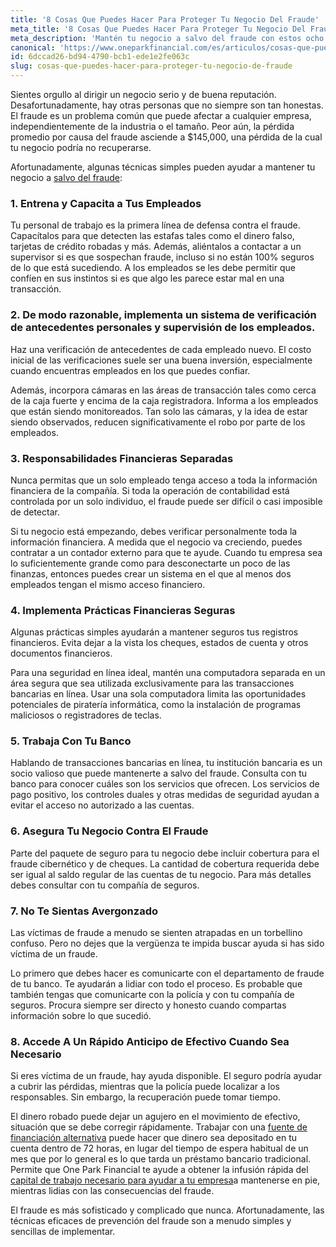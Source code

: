 ```yaml
---
title: '8 Cosas Que Puedes Hacer Para Proteger Tu Negocio Del Fraude'
meta_title: '8 Cosas Que Puedes Hacer Para Proteger Tu Negocio Del Fraude'
meta_description: 'Mantén tu negocio a salvo del fraude con estos ocho consejos que cualquier dueño de negocio puede usar hoy. Visita One Park Financial para leer mas.'
canonical: 'https://www.oneparkfinancial.com/es/articulos/cosas-que-puedes-hacer-para-proteger-tu-negocio-de-fraude'
id: 6dccad26-bd94-4790-bcb1-ede1e2fe063c
slug: cosas-que-puedes-hacer-para-proteger-tu-negocio-de-fraude
---
```

Sientes orgullo al dirigir un negocio serio y de buena reputación. Desafortunadamente, hay otras personas que no siempre son tan honestas. El fraude es un problema común que puede afectar a cualquier empresa, independientemente de la industria o el tamaño. Peor aún, la pérdida promedio por causa del fraude asciende a $145,000, una pérdida de la cual tu negocio podría no recuperarse. 

Afortunadamente, algunas técnicas simples pueden ayudar a mantener tu negocio a [salvo del fraude](https://www.oneparkfinancial.com/es/articulos/defensa-de-su-pequena-empresa-contra-ransomware):

### 1. Entrena y Capacita a Tus Empleados

Tu personal de trabajo es la primera línea de defensa contra el fraude. Capacítalos para que detecten las estafas tales como el dinero falso, tarjetas de crédito robadas y más. Además, aliéntalos a contactar a un supervisor si es que sospechan fraude, incluso si no están 100% seguros de lo que está sucediendo. A los empleados se les debe permitir que confíen en sus instintos si es que algo les parece estar mal en una transacción. 

### 2. De modo razonable, implementa un sistema de verificación de antecedentes personales y supervisión de los empleados.

Haz una verificación de antecedentes de cada empleado nuevo. El costo inicial de las verificaciones suele ser una buena inversión, especialmente cuando encuentras empleados en los que puedes confiar.

Además, incorpora cámaras en las áreas de transacción tales como cerca de la caja fuerte y encima de la caja registradora. Informa a los empleados que están siendo monitoreados. Tan solo las cámaras, y la idea de estar siendo observados, reducen significativamente el robo por parte de los empleados. 

### 3. Responsabilidades Financieras Separadas

Nunca permitas que un solo empleado tenga acceso a toda la información financiera de la compañía.  Si toda la operación de contabilidad está controlada por un solo individuo, el fraude puede ser difícil o casi imposible de detectar. 

Si tu negocio está empezando, debes verificar personalmente toda la información financiera. A medida que el negocio va creciendo, puedes contratar a un contador externo para que te ayude. Cuando tu empresa sea lo suficientemente grande como para desconectarte un poco de las finanzas, entonces puedes crear un sistema en el que al menos dos empleados tengan el mismo acceso financiero. 

### 4. Implementa Prácticas Financieras Seguras

Algunas prácticas simples ayudarán a mantener seguros tus registros financieros. Evita dejar a la vista los cheques, estados de cuenta y otros documentos financieros.

Para una seguridad en línea ideal, mantén una computadora separada en un área segura que sea utilizada exclusivamente para las transacciones bancarias en línea. Usar una sola computadora limita las oportunidades potenciales de piratería informática, como la instalación de programas maliciosos o registradores de teclas. 

### 5. Trabaja Con Tu Banco

Hablando de transacciones bancarias en línea, tu institución bancaria es un socio valioso que puede mantenerte a salvo del fraude. Consulta con tu banco para conocer cuáles son los servicios que ofrecen. Los servicios de pago positivo, los controles duales y otras medidas de seguridad ayudan a evitar el acceso no autorizado a las cuentas.   

### 6. Asegura Tu Negocio Contra El Fraude

Parte del paquete de seguro para tu negocio debe incluir cobertura para el fraude cibernético y de cheques. La cantidad de cobertura requerida debe ser igual al saldo regular de las cuentas de tu negocio. Para más detalles debes consultar con tu compañía de seguros.  

### 7. No Te Sientas Avergonzado

Las víctimas de fraude a menudo se sienten atrapadas en un torbellino confuso. Pero no dejes que la vergüenza te impida buscar ayuda si has sido víctima de un fraude. 

Lo primero que debes hacer es comunicarte con el departamento de fraude de tu banco. Te ayudarán a lidiar con todo el proceso. Es probable que también tengas que comunicarte con la policía y con tu compañía de seguros. Procura siempre ser directo y honesto cuando compartas información sobre lo que sucedió. 

### 8. Accede A Un Rápido Anticipo de Efectivo Cuando Sea Necesario

Si eres víctima de un fraude, hay ayuda disponible. El seguro podría ayudar a cubrir las pérdidas, mientras que la policía puede localizar a los responsables. Sin embargo, la recuperación puede tomar tiempo. 

El dinero robado puede dejar un agujero en el movimiento de efectivo, situación que se debe corregir rápidamente. Trabajar con una [fuente de financiación alternativa](https://www.oneparkfinancial.com/es/preaprob) puede hacer que dinero sea depositado en tu cuenta dentro de 72 horas, en lugar del tiempo de espera habitual de un mes que por lo general es lo que tarda un préstamo bancario tradicional. Permite que One Park Financial te ayude a obtener la infusión rápida del [capital de trabajo necesario para ayudar a tu empresa](https://www.oneparkfinancial.com/es/)a mantenerse en pie, mientras lidias con las consecuencias del fraude.

El fraude es más sofisticado y complicado que nunca. Afortunadamente, las técnicas eficaces de prevención del fraude son a menudo simples y sencillas de implementar.